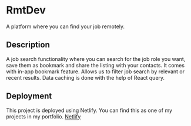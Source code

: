 # RmtDev

A platform where you can find your job remotely.

## Description

A job search functionality where you can search for the job role you want, save them as bookmark and share the listing with your contacts.
It comes with in-app bookmark feature.
Allows us to filter job search by relevant or recent results.
Data caching is done with the help of React query.

## Deployment

This project is deployed using Netlify. You can find this as one of my projects in my portfolio.
[Netlify](https://rmtdev-swapnil.netlify.app "rmtDev")
